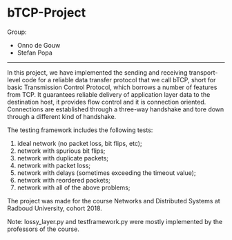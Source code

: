 # bTCP-Project

Group:
- Onno de Gouw
- Stefan Popa

---------------------------------------------------------------------

In this project, we have implemented the sending and receiving transport-level code for a reliable data transfer protocol that we call bTCP, short for basic Transmission Control Protocol, which borrows a number of features from TCP. It guarantees reliable delivery of application layer data to the destination host, it provides flow control and it is connection oriented. Connections are established through a three-way handshake and tore down through a different kind of handshake.

The testing framework includes the following tests:
1. ideal network (no packet loss, bit flips, etc);
2. network with spurious bit flips;
3. network with duplicate packets;
4. network with packet loss;
5. network with delays (sometimes exceeding the timeout value);
6. network with reordered packets;
7. network with all of the above problems;

The project was made for the course Networks and Distributed Systems at Radboud University, cohort 2018.

Note: lossy_layer.py and testframework.py were mostly implemented by the professors of the course.
